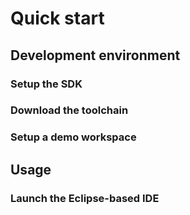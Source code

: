 # Quick start

## Development environment


### Setup the SDK


### Download the toolchain


### Setup a demo workspace


## Usage


### Launch the Eclipse-based IDE


